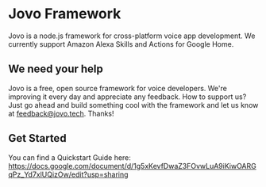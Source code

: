 # Jovo Framework

Jovo is a node.js framework for cross-platform voice app development. We currently support Amazon Alexa Skills and Actions for Google Home.


## We need your help

Jovo is a free, open source framework for voice developers. We're improving it every day and appreciate any feedback. How to support us? Just go ahead and build something cool with the framework and let us know at feedback@jovo.tech. Thanks!

## Get Started

You can find a Quickstart Guide here: https://docs.google.com/document/d/1g5xKevfDwaZ3FOvwLuA9iKiwOARGqPz_Yd7xlUQizOw/edit?usp=sharing


